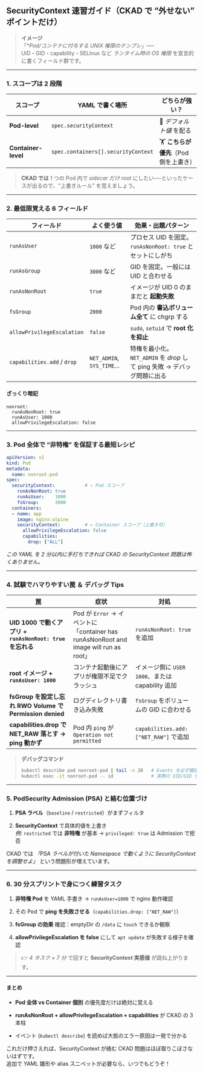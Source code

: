 ## SecurityContext 速習ガイド（CKAD で “外せない” ポイントだけ）

> **イメージ**  
> 「*_Pod/コンテナに付与する _UNIX 権限のテンプレ__」──  
> UID・GID・capability・SELinux など _ランタイム時の OS 権限_ を宣言的に書くフィールド群です。

---

### 1. スコープは 2 段階

| スコープ                | YAML で書く場所                          | どちらが強い？                   |
| ------------------- | ----------------------------------- | ------------------------- |
| **Pod-level**       | `spec.securityContext`              | 🔧 _デフォルト値_ を配る           |
| **Container-level** | `spec.containers[].securityContext` | 🏋️ **こちらが優先**（Pod 側を上書き） |

> **CKAD では** 1 つの Pod 内で _sidecar だけ root_ にしたい──といったケースが出るので、“上書きルール” を覚えましょう。

---

### 2. 最低限覚える 6 フィールド

| フィールド                       | よく使う値                    | 効果・出題パターン                                          |
| --------------------------- | ------------------------ | -------------------------------------------------- |
| `runAsUser`                 | `1000` など                | プロセス UID を固定。`runAsNonRoot: true` とセットにしがち         |
| `runAsGroup`                | `3000` など                | GID を固定。一般には UID と合わせる                             |
| `runAsNonRoot`              | `true`                   | イメージが UID 0 のままだと **起動失敗**                         |
| `fsGroup`                   | `2000`                   | Pod 内の **書込ボリューム全て** に chgrp する                    |
| `allowPrivilegeEscalation`  | `false`                  | `sudo`, `setuid` で **root 化を抑止**                   |
| `capabilities.add` / `drop` | `NET_ADMIN`, `SYS_TIME`… | 特権を最小化。`NET_ADMIN` を _drop_ して ping 失敗 → デバッグ問題に出る |

#### ざっくり暗記

```
nonroot:
  runAsNonRoot: true
  runAsUser: 1000
  allowPrivilegeEscalation: false
```

---

### 3. Pod 全体で “非特権” を保証する最短レシピ

```yaml
apiVersion: v1
kind: Pod
metadata:
  name: nonroot-pod
spec:
  securityContext:           # ← Pod スコープ
    runAsNonRoot: true
    runAsUser:    1000
    fsGroup:      2000
  containers:
  - name: app
    image: nginx:alpine
    securityContext:         # ← Container スコープ（上書き可）
      allowPrivilegeEscalation: false
      capabilities:
        drop: ["ALL"]
```

_この YAML を 2 分以内に手打ちできれば CKAD の SecurityContext 問題は怖くありません。_

---

### 4. 試験でハマりやすい罠 ＆ デバッグ Tips

|罠|症状|対処|
|---|---|---|
|**UID 1000 で動くアプリ + `runAsNonRoot: true` を忘れる**|Pod が `Error` → イベントに「container has runAsNonRoot and image will run as root」|`runAsNonRoot: true` を追加|
|**root イメージ + `runAsUser: 1000`**|コンテナ起動後にアプリが権限不足でクラッシュ|イメージ側に `USER 1000`、または capability 追加|
|**fsGroup を設定し忘れ RWO Volume で Permission denied**|ログディレクトリ書き込み失敗|`fsGroup` をボリュームの GID に合わせる|
|**capabilities.drop で NET_RAW 落とす → ping 動かず**|Pod 内 `ping` が `Operation not permitted`|`capabilities.add: ["NET_RAW"]` で追加|

> **デバッグコマンド**
> 
> ```bash
> kubectl describe pod nonroot-pod | tail -n 20   # Events を必ず確認
> kubectl exec -it nonroot-pod -- id              # 実際の UID/GID を確認
> ```

---

### 5. PodSecurity Admission (PSA) と絡む位置づけ

1. **PSA ラベル**（`baseline` / `restricted`）がまずフィルタ
    
2. **SecurityContext** で具体的値を上書き  
    _例_: `restricted` では **非特権** が基本 → `privileged: true` は Admission で拒否
    

CKAD では _「PSA ラベルが付いた Namespace で動くように SecurityContext を調整せよ」_ という問題形が増えています。

---

### 6. 30 分スプリントで身につく練習タスク

1. **非特権 Pod** を YAML 手書き → `runAsUser=1000` で nginx 動作確認
    
2. その Pod で **ping を失敗させる**（`capabilities.drop: ["NET_RAW"]`）
    
3. **fsGroup の効果** 確認：emptyDir の `/data` に `touch` できるか観察
    
4. **allowPrivilegeEscalation を false** にして `apt update` が失敗する様子を確認
    

> 👉 _4 タスク × 7 分_ で回すと **SecurityContext 実感値** が跳ね上がります。

---

#### まとめ

- **Pod 全体 vs Container 個別** の優先度だけは絶対に覚える
    
- **runAsNonRoot + allowPrivilegeEscalation + capabilities** が CKAD の 3 本柱
    
- イベント (`kubectl describe`) を読めば大抵のエラー原因は一発で分かる
    

これだけ押さえれば、SecurityContext が絡む CKAD 問題はほぼ取りこぼさないはずです。  
追加で YAML 雛形や alias スニペットが必要なら、いつでもどうぞ！